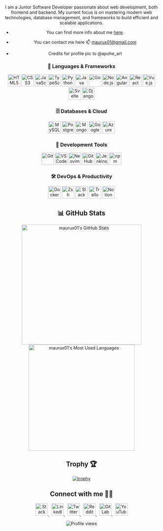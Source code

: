 <div align="center">
  
I am a Junior Software Developer passionate about web development, both frontend and backend. My current focus is on mastering modern web technologies, database management, and frameworks to build efficient and scalable applications.

- You can find more info about me [here](https://maurux01.github.io/personalwebpage/).

- You can contact me here 📫 maurux01@gmail.com

- Credits for profile pic to @apohe_art

<div align="center">


  <h3 align="center">📌 <strong>Languages & Frameworks</strong></h3>
  <p align="center">
    <img src="https://cdn.jsdelivr.net/gh/devicons/devicon/icons/html5/html5-original.svg" width="40" alt="HTML5"/>
    <img src="https://cdn.jsdelivr.net/gh/devicons/devicon/icons/css3/css3-original.svg" width="40" alt="CSS3"/>
    <img src="https://cdn.jsdelivr.net/gh/devicons/devicon/icons/javascript/javascript-original.svg" width="40" alt="JavaScript"/>
    <img src="https://cdn.jsdelivr.net/gh/devicons/devicon/icons/typescript/typescript-original.svg" width="40" alt="TypeScript"/>
    <img src="https://cdn.jsdelivr.net/gh/devicons/devicon/icons/python/python-original.svg" width="40" alt="Python"/>
    <img src="https://cdn.jsdelivr.net/gh/devicons/devicon/icons/java/java-original.svg" width="40" alt="Java"/>
    <img src="https://cdn.jsdelivr.net/gh/devicons/devicon/icons/go/go-original.svg" width="40" alt="Go"/>
    <img src="https://cdn.jsdelivr.net/gh/devicons/devicon/icons/nodejs/nodejs-original.svg" width="40" alt="Node.js"/>
    <img src="https://cdn.jsdelivr.net/gh/devicons/devicon/icons/angularjs/angularjs-original.svg" width="40" alt="Angular"/>
    <img src="https://cdn.jsdelivr.net/gh/devicons/devicon/icons/react/react-original.svg" width="40" alt="React"/>
    <img src="https://cdn.jsdelivr.net/gh/devicons/devicon/icons/vuejs/vuejs-original.svg" width="40" alt="Vue.js"/>
    <img src="https://cdn.jsdelivr.net/gh/devicons/devicon/icons/svelte/svelte-original.svg" width="40" alt="Svelte"/>
    <img src="https://cdn.jsdelivr.net/gh/devicons/devicon/icons/django/django-plain.svg" width="40" alt="Django"/>
    <!-- Agrega más iconos aquí si lo deseas -->
  </p>

  <h3 align="center">🗄️ <strong>Databases & Cloud</strong></h3>
  <p align="center">
    <img src="https://cdn.jsdelivr.net/gh/devicons/devicon/icons/mysql/mysql-original.svg" width="40" alt="MySQL"/>
    <img src="https://cdn.jsdelivr.net/gh/devicons/devicon/icons/postgresql/postgresql-original.svg" width="40" alt="PostgreSQL"/>
    <img src="https://cdn.jsdelivr.net/gh/devicons/devicon/icons/mongodb/mongodb-original.svg" width="40" alt="MongoDB"/>
    <img src="https://cdn.jsdelivr.net/gh/devicons/devicon/icons/googlecloud/googlecloud-original.svg" width="40" alt="Google Cloud"/>
    <img src="https://cdn.jsdelivr.net/gh/devicons/devicon/icons/azure/azure-original.svg" width="40" alt="Azure"/>
    <!-- Agrega más iconos aquí si lo deseas -->
  </p>

  <h3 align="center">🔧 <strong>Development Tools</strong></h3>
  <p align="center">
    <img src="https://cdn.jsdelivr.net/gh/devicons/devicon/icons/git/git-original.svg" width="40" alt="Git"/>
    <img src="https://cdn.jsdelivr.net/gh/devicons/devicon/icons/vscode/vscode-original.svg" width="40" alt="VS Code"/>
    <img src="https://cdn.jsdelivr.net/gh/devicons/devicon/icons/neovim/neovim-original.svg" width="40" alt="Neovim"/>
    <img src="https://img.icons8.com/ios-glyphs/50/ffffff/github.png" width="40" alt="GitHub Actions"/>
    <img src="https://cdn.jsdelivr.net/gh/devicons/devicon/icons/jenkins/jenkins-original.svg" width="40" alt="Jenkins"/>
    <img src="https://cdn.jsdelivr.net/gh/devicons/devicon/icons/npm/npm-original-wordmark.svg" width="40" alt="npm"/>
    <!-- Agrega más iconos aquí si lo deseas -->
  </p>

  <h3 align="center">🛠️ <strong>DevOps & Productivity</strong></h3>
  <p align="center">
    <img src="https://cdn.jsdelivr.net/gh/devicons/devicon/icons/docker/docker-original.svg" width="40" alt="Docker"/>
    <img src="https://cdn.jsdelivr.net/gh/devicons/devicon/icons/bash/bash-original.svg" width="40" alt="Zsh"/>
    <img src="https://cdn.jsdelivr.net/gh/devicons/devicon/icons/slack/slack-original.svg" width="40" alt="Slack"/>
    <img src="https://cdn.jsdelivr.net/gh/devicons/devicon/icons/trello/trello-plain.svg" width="40" alt="Trello"/>
    <img src="https://cdn.jsdelivr.net/gh/devicons/devicon/icons/notion/notion-original.svg" width="40" alt="Notion"/>
    <!-- Agrega más iconos aquí si lo deseas -->
  </p>

</div>

## 📊 **GitHub Stats**  

<div align="center">
<div style="display: flex; justify-content: center; align-items: center; flex-direction: column;">
  <img width="390" src="https://github-readme-stats.vercel.app/api?username=maurux01&theme=transparent&count_private=true&show_icons=true&rank_icon=github&locale=en" alt="maurux01's GitHub Stats" />
 <img width="345" src="https://github-readme-stats.vercel.app/api/top-langs/?username=maurux01&layout=compact&theme=tokyonight&hide_border=true" alt="maurux01's Most Used Languages" />
</div>

## Trophy 🏆

[![trophy](https://github-profile-trophy.vercel.app/?username=Maurux01&theme=onedark)](https://github.com/ryo-ma/github-profile-trophy)



## Connect with me 🤝🏻

<p align="center">
  <a href="https://stackoverflow.com/users/28065944/mauro-infante" target="_blank">
    <img src="https://img.icons8.com/fluency/48/stackoverflow.png" width="40" title="Stack Overflow" alt="Stack Overflow"/>
  </a>
  &nbsp;
  <a href="https://linkedin.com/in/infmauro" target="_blank">
    <img src="https://img.icons8.com/fluency/48/linkedin.png" width="40" title="LinkedIn" alt="LinkedIn"/>
  </a>
  &nbsp;
  <a href="https://twitter.com/maufel2" target="_blank">
    <img src="https://img.icons8.com/fluency/48/twitterx.png" width="40" title="Twitter" alt="Twitter"/>
  </a>
  &nbsp;
  <a href="https://www.reddit.com/user/maxinff/" target="_blank">
    <img src="https://img.icons8.com/fluency/48/reddit.png" width="40" title="Reddit" alt="Reddit"/>
  </a>
  &nbsp;
  <a href="https://gitlab.com/Maurux01" target="_blank">
    <img src="https://img.icons8.com/color/48/gitlab.png" width="40" title="GitLab" alt="GitLab"/>
  </a>
  &nbsp;
  <a href="https://www.youtube.com/@maurux01" target="_blank">
    <img src="https://img.icons8.com/fluency/48/youtube-play.png" width="40" title="YouTube" alt="YouTube"/>
  </a>
</p>

<p align="center">
  <img src="https://komarev.com/ghpvc/?username=maurux01&style=flat-square&color=blue" alt="Profile views"/>
</p>


